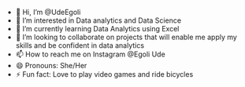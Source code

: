 - 👋 Hi, I’m @UdeEgoli
- 👀 I’m interested in Data analytics and Data Science
- 🌱 I’m currently learning Data Analytics using Excel 
- 💞️ I’m looking to collaborate on projects that will enable me apply my skills and be confident in data analytics
- 📫 How to reach me on Instagram @Egoli Ude
- 😄 Pronouns: She/Her
- ⚡ Fun fact: Love to play video games and ride bicycles

<!---
UdeEgoli/UdeEgoli is a ✨ special ✨ repository because its `README.md` (this file) appears on your GitHub profile.
You can click the Preview link to take a look at your changes.
--->
